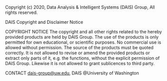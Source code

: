 Copyright (c) 2020, Data Analysis & Intelligent Systems (DAIS) Group,
All rights reserved.

DAIS Copyright and Disclaimer Notice

COPYRIGHT NOTICE
The copyright and all other rights related to the hereby provided products are held by DAIS Group. 
The use of the products is only permitted for own educational, or scientific purposes. No commercial use is allowed without permission. 
The source of the products must be quoted correctly. 
It is not allowed to revise or amend the provided products or extract only parts of it, e.g. the functions, without the explicit permission of DAIS Group. 
Likewise it is not allowed to grant sublicences to third party.

CONTACT
dais-group@uw.edu, 
DAIS @University of Washington
